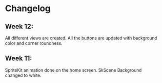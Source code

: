# Changelog

## Week 12:
All different views are created.
All the buttons are  updated with background color and corner roundness.

## Week 11:
SpriteKit animation done on the home screen.
SkScene Background changed to white.
